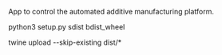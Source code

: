 App to control the automated additive manufacturing platform.

python3 setup.py sdist bdist_wheel

twine upload --skip-existing dist/\*
